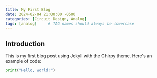 ```yaml
---
title: My First Blog
date: 2024-02-04 21:00:00 -0500
categories: [Circuit Design, Analog]
tags: [analog]     # TAG names should always be lowercase
---
```


## Introduction

This is my first blog post using Jekyll with the Chirpy theme. Here's an example of code:

```python
print("Hello, world!")
```
